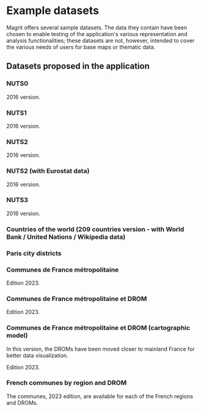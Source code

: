 # Example datasets

Magrit offers several sample datasets.
The data they contain have been chosen to enable testing of
the application's various representation and analysis
functionalities; these datasets are not, however,
intended to cover the various needs of users for base maps
or thematic data.

<ZoomImg
    src="/example-datasets.png"
    alt="Dataset selection window"
    caption="Dataset selection window"
/>


## Datasets proposed in the application

### NUTS0

2016 version.

### NUTS1

2016 version.

### NUTS2

2016 version.

### NUTS2 (with Eurostat data)

2016 version.

### NUTS3

2016 version.

### Countries of the world (209 countries version - with World Bank / United Nations / Wikipedia data)

### Paris city districts

### Communes de France métropolitaine

Edition 2023.

### Communes de France métropolitaine et DROM

Edition 2023.

### Communes de France métropolitaine et DROM (cartographic model)

In this version, the DROMs have been moved closer to mainland France for better data visualization.

Edition 2023.

### French communes by region and DROM

The communes, 2023 edition, are available for each of the French regions and DROMs.

